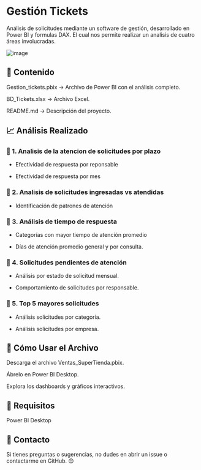 # Gestión Tickets

Análisis de solicitudes mediante un software de gestión, desarrollado en Power BI y formulas DAX.
El cual nos permite realizar un analisis de cuatro áreas involucradas.

![image](https://github.com/user-attachments/assets/c9993d9b-c2d2-4bbd-88e1-e17efdc58b9c)

## 📂 Contenido

Gestion_tickets.pbix → Archivo de Power BI con el análisis completo.

BD_Tickets.xlsx → Archivo Excel.

README.md → Descripción del proyecto.

## 📈 Análisis Realizado

### 🔹 1. Analisis de la atencion de solicitudes por plazo

- Efectividad de respuesta por reponsable

- Efectividad de respuesta por mes

### 🔹 2. Analisis de solicitudes ingresadas vs atendidas

- Identificación de patrones de atención

### 🔹 3. Análisis de tiempo de respuesta

- Categorías con mayor tiempo de atención promedio

- Días de atención promedio general y por consulta.

### 🔹 4. Solicitudes pendientes de atención

- Análisis por estado de solicitud mensual.

- Comportamiento de solicitudes por responsable.

### 🔹 5. Top 5 mayores solicitudes

- Análisis solicitudes por categoría.

- Análisis solicitudes por empresa.

## 🚀 Cómo Usar el Archivo

Descarga el archivo Ventas_SuperTienda.pbix.

Ábrelo en Power BI Desktop.

Explora los dashboards y gráficos interactivos.

## 📌 Requisitos

Power BI Desktop

## 📧 Contacto

Si tienes preguntas o sugerencias, no dudes en abrir un issue o contactarme en GitHub. 😊
